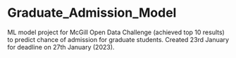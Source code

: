# Graduate_Admission_Model
ML model project for McGill Open Data Challenge (achieved top 10 results) to predict chance of admission for graduate students. Created 23rd January for deadline on 27th January (2023).
